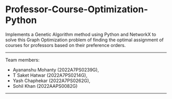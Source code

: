 # Professor-Course-Optimization-Python
Implements a Genetic Algorithm method using Python and NetworkX to solve this Graph Optimization problem of finding the optimal assignment of courses for professors based on their preference orders.
<hr>
Team members:

* Ayananshu Mohanty (2022A7PS0239G), 
* T Saket Hatwar (2022A7PS0214G), 
* Yash Chaphekar (2022A7PS0262G), 
* Sohil Khan (2022AAPS0082G)
<hr>

